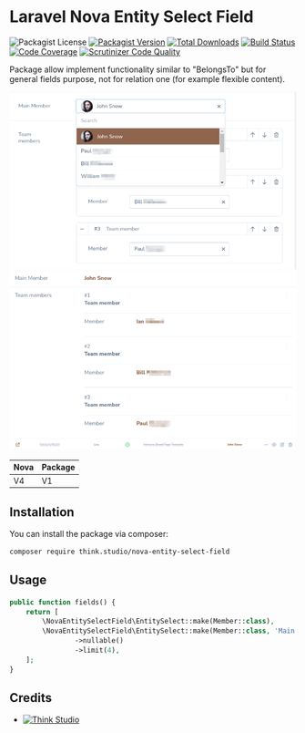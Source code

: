 # Laravel Nova Entity Select Field

![Packagist License](https://img.shields.io/packagist/l/think.studio/nova-entity-select-field?color=%234dc71f)
[![Packagist Version](https://img.shields.io/packagist/v/think.studio/nova-entity-select-field)](https://packagist.org/packages/think.studio/nova-entity-select-field)
[![Total Downloads](https://img.shields.io/packagist/dt/think.studio/nova-entity-select-field)](https://packagist.org/packages/think.studio/nova-entity-select-field)
[![Build Status](https://scrutinizer-ci.com/g/dev-think-one/nova-entity-select-field/badges/build.png?b=main)](https://scrutinizer-ci.com/g/dev-think-one/nova-entity-select-field/build-status/main)
[![Code Coverage](https://scrutinizer-ci.com/g/dev-think-one/nova-entity-select-field/badges/coverage.png?b=main)](https://scrutinizer-ci.com/g/dev-think-one/nova-entity-select-field/?branch=main)
[![Scrutinizer Code Quality](https://scrutinizer-ci.com/g/dev-think-one/nova-entity-select-field/badges/quality-score.png?b=main)](https://scrutinizer-ci.com/g/dev-think-one/nova-entity-select-field/?branch=main)

Package allow implement functionality similar to "BelongsTo" but for general fields purpose, not for relation one (for example flexible content).

![preview-form.png](docs%2Fassets%2Fpreview-form.png)
![preview-details.png](docs%2Fassets%2Fpreview-details.png)
![preview-index.png](docs%2Fassets%2Fpreview-index.png)

| Nova | Package |
|------|------|
| V4   | V1   |

## Installation

You can install the package via composer:

```bash
composer require think.studio/nova-entity-select-field
```

## Usage

```php
public function fields() {
    return [
        \NovaEntitySelectField\EntitySelect::make(Member::class),
        \NovaEntitySelectField\EntitySelect::make(Member::class, 'Main Member', 'other_main_member')
                ->nullable()
                ->limit(4),
    ];
}
```


## Credits

- [![Think Studio](https://yaroslawww.github.io/images/sponsors/packages/logo-think-studio.png)](https://think.studio/)
